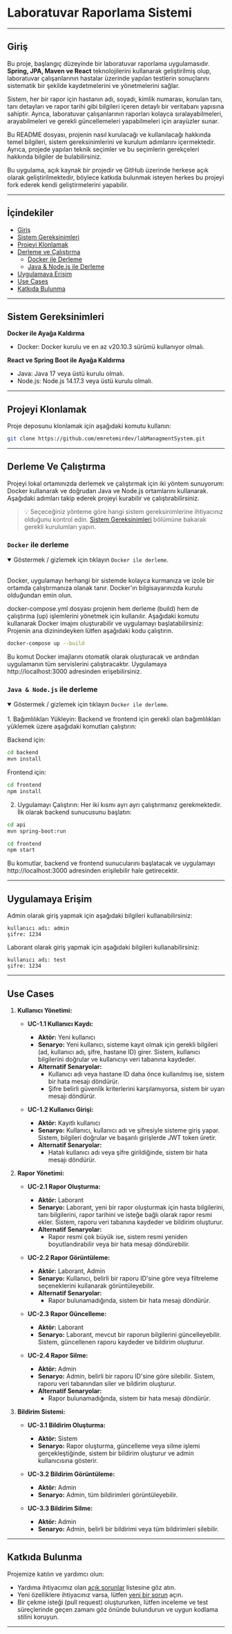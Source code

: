 
# Laboratuvar Raporlama Sistemi

---

## Giriş

Bu proje, başlangıç düzeyinde bir laboratuvar raporlama uygulamasıdır. **Spring, JPA, Maven ve React** teknolojilerini kullanarak geliştirilmiş olup, laboratuvar çalışanlarının hastalar üzerinde yapılan testlerin sonuçlarını sistematik bir şekilde kaydetmelerini ve yönetmelerini sağlar.

Sistem, her bir rapor için hastanın adı, soyadı, kimlik numarası, konulan tanı, tanı detayları ve rapor tarihi gibi bilgileri içeren detaylı bir veritabanı yapısına sahiptir. Ayrıca, laboratuvar çalışanlarının raporları kolayca sıralayabilmeleri, arayabilmeleri ve gerekli güncellemeleri yapabilmeleri için arayüzler sunar.

Bu README dosyası, projenin nasıl kurulacağı ve kullanılacağı hakkında temel bilgileri, sistem gereksinimlerini ve kurulum adımlarını içermektedir. Ayrıca, projede yapılan teknik seçimler ve bu seçimlerin gerekçeleri hakkında bilgiler de bulabilirsiniz.

Bu uygulama, açık kaynak bir projedir ve GitHub üzerinde herkese açık olarak geliştirilmektedir, böylece katkıda bulunmak isteyen herkes bu projeyi fork ederek kendi geliştirmelerini yapabilir.


---

## İçindekiler
- [Giriş](#giriş)
- [Sistem Gereksinimleri](#sistem-gereksinimleri)
- [Projeyi Klonlamak](#projeyi-klonlamak)
- [Derleme ve Çalıştırma](#derleme-ve-çalıştırma)
  - [Docker ile Derleme](#docker-ile-derleme)
  - [Java & Node.js ile Derleme](#java--nodejs-ile-derleme)
- [Uygulamaya Erişim](#uygulamaya-erişim)
- [Use Cases](#use-cases)
- [Katkıda Bulunma](#katkıda-bulunma)
---

## Sistem Gereksinimleri

**Docker ile Ayağa Kaldırma**

* Docker: Docker kurulu ve en az v20.10.3 sürümü kullanıyor olmalı.

**React ve Spring Boot ile Ayağa Kaldırma**

* Java: Java 17 veya üstü kurulu olmalı. 
* Node.js: Node.js 14.17.3 veya üstü kurulu olmalı.

---

## Projeyi Klonlamak

Proje deposunu klonlamak için aşağıdaki komutu kullanın:
```bash
git clone https://github.com/emretemirdev/labManagmentSystem.git
```


---

## Derleme Ve Çalıştırma

Projeyi lokal ortamınızda derlemek ve çalıştırmak için iki yöntem sunuyorum: Docker kullanarak ve doğrudan Java ve Node.js ortamlarını kullanarak. Aşağıdaki adımları takip ederek projeyi kurabilir ve çalıştırabilirsiniz.



> 💡 Seçeceğiniz yönteme göre hangi sistem gereksinimlerine ihtiyacınız olduğunu kontrol edin. <a href="#sistem-gereksinimleri">Sistem Gereksinimleri</a> bölümüne bakarak gerekli kurulumları yapın.

### `Docker` ile derleme 

<details open><summary title="Göstermek / gizlemek için tıklayın ">Göstermek / gizlemek için tıklayın <code>Docker ile derleme</code>.</summary><br/>

Docker, uygulamayı herhangi bir sistemde kolayca kurmanıza ve izole bir ortamda çalıştırmanıza olanak tanır. Docker'ın bilgisayarınızda kurulu olduğundan emin olun.

docker-compose.yml dosyası projenin hem derleme (build) hem de çalıştırma (up) işlemlerini yönetmek için kullanılır. Aşağıdaki komutu kullanarak Docker imajını oluşturabilir ve uygulamayı başlatabilirsiniz:
Projenin ana dizinindeyken lütfen aşağıdaki kodu çalıştırın.

```bash
docker-compose up --build
```

Bu komut Docker imajlarını otomatik olarak oluşturacak ve ardından uygulamanın tüm servislerini çalıştıracaktır. Uygulamaya http://localhost:3000 adresinden erişebilirsiniz.
</details>

### `Java & Node.js` ile derleme

<details open><summary title="Göstermek / gizlemek için tıklayın ">Göstermek / gizlemek için tıklayın <code>Docker ile derleme</code>.</summary><br/>
1. Bağımlılıkları Yükleyin:
Backend ve frontend için gerekli olan bağımlılıkları yüklemek üzere aşağıdaki komutları çalıştırın:

Backend için:

```bash
cd backend
mvn install
```
Frontend için:

```bash
cd frontend
npm install
```
2. Uygulamayı Çalıştırın: Her iki kısmı ayrı ayrı çalıştırmanız gerekmektedir. İlk olarak backend sunucusunu başlatın:

```bash
cd api
mvn spring-boot:run
```
```bash
cd frontend
npm start
```
Bu komutlar, backend ve frontend sunucularını başlatacak ve uygulamayı http://localhost:3000 adresinden erişilebilir hale getirecektir.

</details>

---
## Uygulamaya Erişim

Admin olarak giriş yapmak için aşağıdaki bilgileri kullanabilirsiniz:
```
kullanıcı adı: admin
şifre: 1234
```
Laborant olarak giriş yapmak için aşağıdaki bilgileri kullanabilirsiniz:

```
kullanıcı adı: test
şifre: 1234
```
---
## Use Cases

1. **Kullanıcı Yönetimi:**
   - **UC-1.1 Kullanıcı Kaydı:**
     - **Aktör:** Yeni kullanıcı
     - **Senaryo:** Yeni kullanıcı, sisteme kayıt olmak için gerekli bilgileri (ad, kullanıcı adı, şifre, hastane ID) girer. Sistem, kullanıcı bilgilerini doğrular ve kullanıcıyı veri tabanına kaydeder.
     - **Alternatif Senaryolar:**
       - Kullanıcı adı veya hastane ID daha önce kullanılmış ise, sistem bir hata mesajı döndürür.
       - Şifre belirli güvenlik kriterlerini karşılamıyorsa, sistem bir uyarı mesajı döndürür.
   
   - **UC-1.2 Kullanıcı Girişi:**
     - **Aktör:** Kayıtlı kullanıcı
     - **Senaryo:** Kullanıcı, kullanıcı adı ve şifresiyle sisteme giriş yapar. Sistem, bilgileri doğrular ve başarılı girişlerde JWT token üretir.
     - **Alternatif Senaryolar:**
       - Hatalı kullanıcı adı veya şifre girildiğinde, sistem bir hata mesajı döndürür.
   
2. **Rapor Yönetimi:**
   - **UC-2.1 Rapor Oluşturma:**
     - **Aktör:** Laborant
     - **Senaryo:** Laborant, yeni bir rapor oluşturmak için hasta bilgilerini, tanı bilgilerini, rapor tarihini ve isteğe bağlı olarak rapor resmi ekler. Sistem, raporu veri tabanına kaydeder ve bildirim oluşturur.
     - **Alternatif Senaryolar:**
       - Rapor resmi çok büyük ise, sistem resmi yeniden boyutlandırabilir veya bir hata mesajı döndürebilir.

   - **UC-2.2 Rapor Görüntüleme:**
     - **Aktör:** Laborant, Admin
     - **Senaryo:** Kullanıcı, belirli bir raporu ID'sine göre veya filtreleme seçeneklerini kullanarak görüntüleyebilir.
     - **Alternatif Senaryolar:**
       - Rapor bulunamadığında, sistem bir hata mesajı döndürür.

   - **UC-2.3 Rapor Güncelleme:**
     - **Aktör:** Laborant
     - **Senaryo:** Laborant, mevcut bir raporun bilgilerini güncelleyebilir. Sistem, güncellenen raporu kaydeder ve bildirim oluşturur.

   - **UC-2.4 Rapor Silme:**
     - **Aktör:** Admin
     - **Senaryo:** Admin, belirli bir raporu ID'sine göre silebilir. Sistem, raporu veri tabanından siler ve bildirim oluşturur.
     - **Alternatif Senaryolar:**
       - Rapor bulunamadığında, sistem bir hata mesajı döndürür.

3. **Bildirim Sistemi:**
   - **UC-3.1 Bildirim Oluşturma:**
     - **Aktör:** Sistem
     - **Senaryo:** Rapor oluşturma, güncelleme veya silme işlemi gerçekleştiğinde, sistem bir bildirim oluşturur ve admin kullanıcısına gösterir.

   - **UC-3.2 Bildirim Görüntüleme:**
     - **Aktör:** Admin
     - **Senaryo:** Admin, tüm bildirimleri görüntüleyebilir.

   - **UC-3.3 Bildirim Silme:**
     - **Aktör:** Admin
     - **Senaryo:** Admin, belirli bir bildirimi veya tüm bildirimleri silebilir.

---

## Katkıda Bulunma

Projemize katılın ve yardımcı olun:
* Yardıma ihtiyacımız olan [açık sorunlar](https://github.com/emretemirdev/labManagmentSystem/issues?q=is%3Aissue+is%3Aopen) listesine göz atın.
* Yeni özelliklere ihtiyacınız varsa, lütfen [yeni bir sorun](https://github.com/emretemirdev/labManagmentSystem/issues) açın.
* Bir çekme isteği (pull request) oluştururken, lütfen inceleme ve test süreçlerinde geçen zamanı göz önünde bulundurun ve uygun kodlama stilini koruyun.


---

